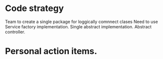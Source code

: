 # Code strategy

Team to create a single package for loggically comnnect clases
Need to use Service factory implementation.
Single abstract implementation.
Abstract controller.

# Personal action items.
